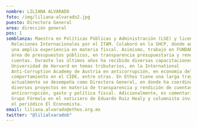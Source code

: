 ```yaml
---
nombre: LILIANA ALVARADO
foto: /img/liliana-alvarado2.jpg
puesto: Directora General
area: dirección general
pos: 1
semblanza: Maestra en Políticas Públicas y Administración (LSE) y licenciada en
  Relaciones Internacionales por el ITAM. Colaboró en la SHCP, donde adquirió
  una amplia experiencia en materia fiscal. Asimismo, trabajó en FUNDAR en el
  área de presupuestos públicos, en transparencia presupuestaria y rendición de
  cuentas. Durante los últimos años ha recibido diversas capacitaciones en la
  Universidad de Harvard en temas tributarios, en la International
  Anti-Corruption Academy de Austria en anticorrupción, en economía del
  comportamiento en el CIDE, entre otras. En Ethos tiene una larga trayectoria y
  actualmente se desempeña como Directora General, en donde ha coordinado
  diversos proyectos en materia de transparencia y rendición de cuentas,
  anticorrupción, gasto y política fiscal. Adicionalmente, es comentarista para
  Grupo Fórmula en el noticiero de Eduardo Ruiz Healy y columnista invitada en
  el periódico El Economista.
email: liliana.alvarado@ethos.org.mx
twitter: "@lilialvaradob"
---
```

